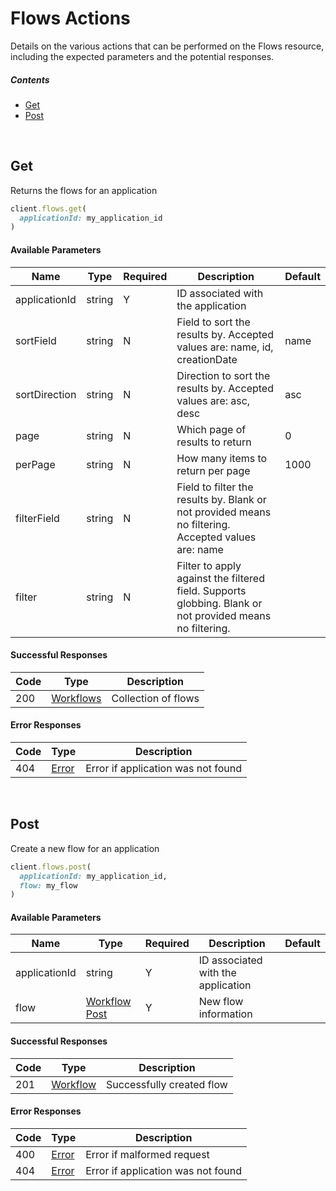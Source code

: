 # Flows Actions

Details on the various actions that can be performed on the
Flows resource, including the expected
parameters and the potential responses.

##### Contents

*   [Get](#get)
*   [Post](#post)

<br/>

## Get

Returns the flows for an application

```ruby
client.flows.get(
  applicationId: my_application_id
)
```

#### Available Parameters

| Name | Type | Required | Description | Default |
| ---- | ---- | -------- | ----------- | ------- |
| applicationId | string | Y | ID associated with the application |  |
| sortField | string | N | Field to sort the results by. Accepted values are: name, id, creationDate | name |
| sortDirection | string | N | Direction to sort the results by. Accepted values are: asc, desc | asc |
| page | string | N | Which page of results to return | 0 |
| perPage | string | N | How many items to return per page | 1000 |
| filterField | string | N | Field to filter the results by. Blank or not provided means no filtering. Accepted values are: name |  |
| filter | string | N | Filter to apply against the filtered field. Supports globbing. Blank or not provided means no filtering. |  |

#### Successful Responses

| Code | Type | Description |
| ---- | ---- | ----------- |
| 200 | [Workflows](_schemas.md#workflows) | Collection of flows |

#### Error Responses

| Code | Type | Description |
| ---- | ---- | ----------- |
| 404 | [Error](_schemas.md#error) | Error if application was not found |

<br/>

## Post

Create a new flow for an application

```ruby
client.flows.post(
  applicationId: my_application_id,
  flow: my_flow
)
```

#### Available Parameters

| Name | Type | Required | Description | Default |
| ---- | ---- | -------- | ----------- | ------- |
| applicationId | string | Y | ID associated with the application |  |
| flow | [Workflow Post](_schemas.md#workflow-post) | Y | New flow information |  |

#### Successful Responses

| Code | Type | Description |
| ---- | ---- | ----------- |
| 201 | [Workflow](_schemas.md#workflow) | Successfully created flow |

#### Error Responses

| Code | Type | Description |
| ---- | ---- | ----------- |
| 400 | [Error](_schemas.md#error) | Error if malformed request |
| 404 | [Error](_schemas.md#error) | Error if application was not found |
